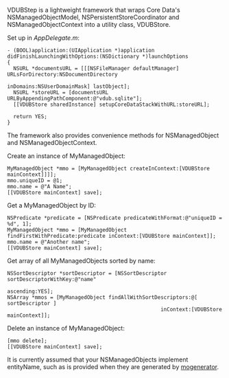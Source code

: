 VDUBStep is a lightweight framework that wraps Core Data's NSManagedObjectModel, NSPersistentStoreCoordinator and NSManagedObjectContext into a utility class, VDUBStore.

Set up in _AppDelegate.m_:

```
- (BOOL)application:(UIApplication *)application didFinishLaunchingWithOptions:(NSDictionary *)launchOptions 
{
  NSURL *documentsURL = [[[NSFileManager defaultManager] URLsForDirectory:NSDocumentDirectory 
  	                                                            inDomains:NSUserDomainMask] lastObject];
  NSURL *storeURL = [documentsURL URLByAppendingPathComponent:@"vdub.sqlite"];
  [[VDUBStore sharedInstance] setupCoreDataStackWithURL:storeURL];
  
  return YES;
}
```

The framework also provides convenience methods for NSManagedObject and NSManagedObjectContext.

Create an instance of MyManagedObject:

```
MyManagedObject *mmo = [MyManagedObject createInContext:[VDUBStore mainContext]]]];
mmo.uniqueID = @1;
mmo.name = @"A Name";
[[VDUBStore mainContext] save];
```

Get a MyManagedObject by ID:

```
NSPredicate *predicate = [NSPredicate predicateWithFormat:@"uniqueID = %d", 1];
MyManagedObject *mmo = [MyManagedObject findFirstWithPredicate:predicate inContext:[VDUBStore mainContext]];
mmo.name = @"Another name";
[[VDUBStore mainContext] save];
```

Get array of all MyManagedObjects sorted by name:

```
NSSortDescriptor *sortDescriptor = [NSSortDescriptor sortDescriptorWithKey:@"name" 
                                                                 ascending:YES];
NSArray *mmos = [MyManagedObject findAllWithSortDescriptors:@[ sortDescriptor ] 
                                                  inContext:[VDUBStore mainContext]];
```

Delete an instance of MyManagedObject:

```
[mmo delete];
[[VDUBStore mainContext] save];
```

It is currently assumed that your NSManagedObjects implement entityName, such as is provided when they are generated by [mogenerator](https://github.com/rentzsch/mogenerator).
